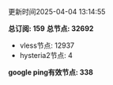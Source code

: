 更新时间2025-04-04 13:14:55

**总订阅: 159**
**总节点: 32692**
- vless节点: 12937
- hysteria2节点: 4

**google ping有效节点: 338**
